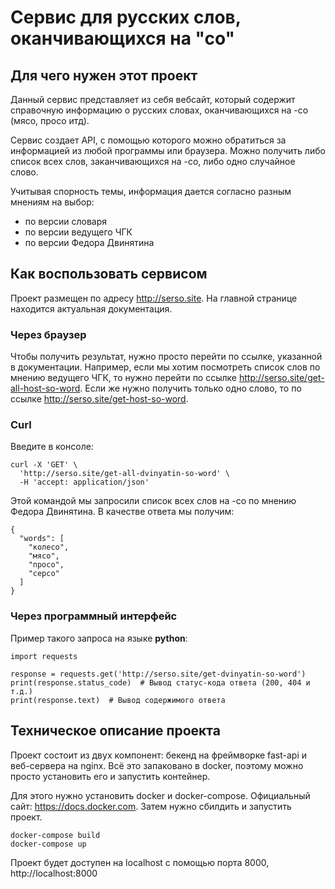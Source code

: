 # Сервис для русских слов, оканчивающихся на "со"

## Для чего нужен этот проект
Данный сервис представляет из себя вебсайт, который содержит справочную информацию о русских словах, оканчивающихся на -со (мясо, просо итд).

Сервис создает API, с помощью которого можно обратиться за информацией из любой программы или браузера. Можно получить либо список всех слов, заканчивающихся на -со, либо одно случайное слово.

Учитывая спорность темы, информация дается согласно разным мнениям на выбор: 
- по версии словаря 
- по версии ведущего ЧГК
- по версии Федора Двинятина

## Как воспользовать сервисом
Проект размещен по адресу http://serso.site. На главной странице находится актуальная документация.
### Через браузер
Чтобы получить результат, нужно просто перейти по ссылке, указанной в документации. Например, если мы хотим посмотреть список слов по мнению ведущего ЧГК, то нужно перейти по ссылке http://serso.site/get-all-host-so-word. Если же нужно получить только одно слово, то по ссылке http://serso.site/get-host-so-word.


### Curl
Введите в консоле:
```
curl -X 'GET' \
  'http://serso.site/get-all-dvinyatin-so-word' \
  -H 'accept: application/json'
```
Этой командой мы запросили список всех слов на -со по мнению Федора Двинятина. В качестве ответа мы получим:
```
{
  "words": [
    "колесо",
    "мясо",
    "просо",
    "серсо"
  ]
}
```



### Через программный интерфейс
Пример такого запроса на языке **python**:
```
import requests

response = requests.get('http://serso.site/get-dvinyatin-so-word')
print(response.status_code)  # Вывод статус-кода ответа (200, 404 и т.д.)
print(response.text)  # Вывод содержимого ответа
```

## Техническое описание проекта
Проект состоит из двух компонент: бекенд на фреймворке fast-api и веб-сервера на nginx. Всё это запаковано в docker, поэтому можно просто установить его и запустить контейнер.

Для этого нужно установить docker и docker-compose. Официальный сайт: https://docs.docker.com.
Затем нужно сбилдить и запустить проект.
```
docker-compose build
docker-compose up
```
Проект будет доступен на localhost с помощью порта 8000, http://localhost:8000